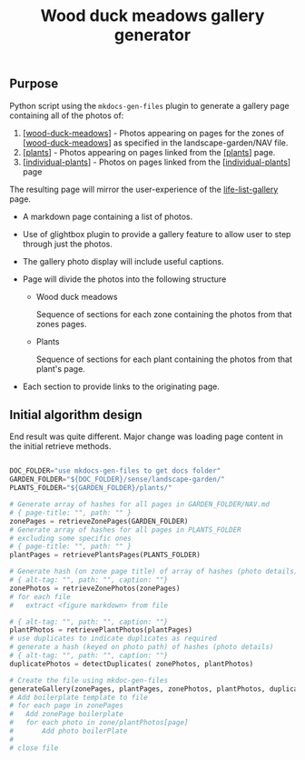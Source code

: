 ﻿---
backlinks:
- title: Computational components
  url: /memex/colophon/computational-components.html
- title: Memex - Version 3
  url: /memex/colophon/version-3-memex-design.html
tags:
- colophon
- computational-component
title: Wood duck meadows gallery generator
type: computational-component
---
## Purpose

Python script using the `mkdocs-gen-files` plugin to generate a gallery page containing all of the photos of:

1. [[wood-duck-meadows]] - Photos appearing on pages for the zones of [[wood-duck-meadows]] as specified in the landscape-garden/NAV file.
2. [[plants]] - Photos appearing on pages linked from the [[plants]] page.
3. [[individual-plants]] - Photos on pages linked from the [[individual-plants]] page

The resulting page will mirror the user-experience of the [life-list-gallery](../sense/birdwatching/life-list-gallery.md) page.

- A markdown page containing a list of photos.
- Use of glightbox plugin to provide a gallery feature to allow user to step through just the photos.
- The gallery photo display will include useful captions.
- Page will divide the photos into the following structure

    - Wood duck meadows

        Sequence of sections for each zone containing the photos from that zones pages.

    - Plants

        Sequence of sections for each plant containing the photos from that plant's page.

- Each section to provide links to the originating page.

## Initial algorithm design

End result was quite different. Major change was loading page content in the initial retrieve methods.

```Python

DOC_FOLDER="use mkdocs-gen-files to get docs folder"
GARDEN_FOLDER="${DOC_FOLDER}/sense/landscape-garden/"
PLANTS_FOLDER="${GARDEN_FOLDER}/plants/"

# Generate array of hashes for all pages in GARDEN_FOLDER/NAV.md
# { page-title: "", path: "" }
zonePages = retrieveZonePages(GARDEN_FOLDER)
# Generate array of hashes for all pages in PLANTS_FOLDER 
# excluding some specific ones
# { page-title: "", path: "" }
plantPages = retrievePlantsPages(PLANTS_FOLDER)

# Generate hash (on zone page title) of array of hashes (photo details)
# { alt-tag: "", path: "", caption: ""}
zonePhotos = retrieveZonePhotos(zonePages)
# for each file
#   extract <figure markdown> from file

# { alt-tag: "", path: "", caption: ""}
plantPhotos = retrievePlantPhotos(plantPages)
# use duplicates to indicate duplicates as required
# generate a hash (keyed on photo path) of hashes (photo details)
# { alt-tag: "", path: "", caption: ""}
duplicatePhotos = detectDuplicates( zonePhotos, plantPhotos)

# Create the file using mkdoc-gen-files
generateGallery(zonePages, plantPages, zonePhotos, plantPhotos, duplicatePhotos)
# Add boilerplate template to file
# for each page in zonePages
#   Add zonePage boilerplate
#   for each photo in zone/plantPhotos[page]
#       Add photo boilerPlate
#
# close file
```



[//begin]: # "Autogenerated link references for markdown compatibility"
[wood-duck-meadows]: ../sense/landscape-garden/wood-duck-meadows "Wood duck meadows"
[plants]: ../sense/landscape-garden/plants/plants "Plants"
[individual-plants]: ../sense/landscape-garden/individual-plants/individual-plants "Individual plants"
[//end]: # "Autogenerated link references"